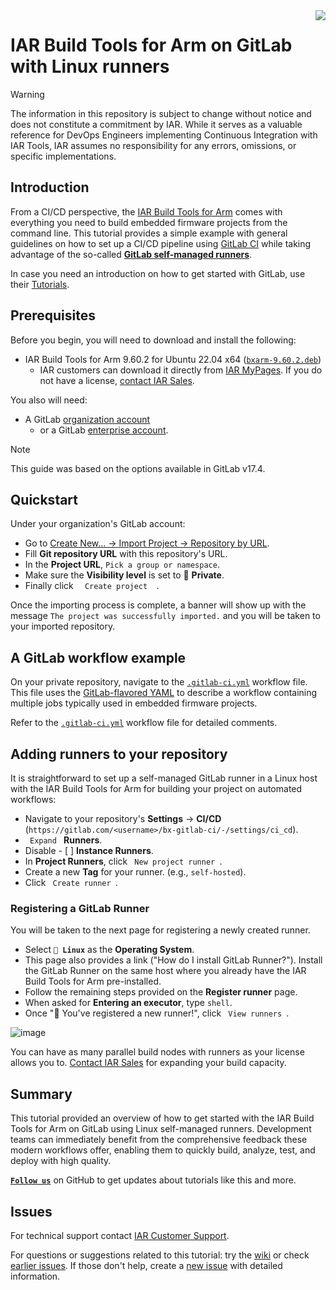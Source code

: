 <img align="right" src="https://avatars.githubusercontent.com/u/22105643?s=96&v=4" />


# IAR Build Tools for Arm on GitLab with Linux runners


>[!WARNING]
>The information in this repository is subject to change without notice and does not constitute a commitment by IAR. While it serves as a valuable reference for DevOps Engineers implementing Continuous Integration with IAR Tools, IAR assumes no responsibility for any errors, omissions, or specific implementations.


## Introduction
From a CI/CD perspective, the [IAR Build Tools for Arm](https://iar.com/bxarm) comes with everything you need to build embedded firmware projects from the command line. This tutorial provides a simple example with general guidelines on how to set up a CI/CD pipeline using [GitLab CI](https://gitlab.com) while taking advantage of the so-called __[GitLab self-managed runners][gl-smr-url]__.

In case you need an introduction on how to get started with GitLab, use their [Tutorials](https://docs.gitlab.com/?tab=Tutorials).


## Prerequisites
Before you begin, you will need to download and install the following:
- IAR Build Tools for Arm 9.60.2 for Ubuntu 22.04 x64 ([`bxarm-9.60.2.deb`](https://updates.iar.com/?product=BXARM&version=9.60))
   - IAR customers can download it directly from [IAR MyPages](https://iar.my.site.com/mypages). If you do not have a license, [contact IAR Sales](https://iar.com/about/contact).

You also will need:
- A GitLab [organization account][gl-join-url]
   - or a GitLab [enterprise account][gl-join-url].

>[!NOTE]
>This guide was based on the options available in GitLab v17.4.

## Quickstart
Under your organization's GitLab account:

- Go to [Create New... → Import Project → Repository by URL](https://gitlab.com/projects/new#import_project).
- Fill __Git repository URL__ with this repository's URL.
- In the __Project URL__, `Pick a group or namespace`.
- Make sure the __Visibility level__ is set to 🔘 **Private**.
- Finally click `   Create project   `.

Once the importing process is complete, a banner will show up with the message `The project was successfully imported.` and you will be taken to your imported repository.


## A GitLab workflow example
On your private repository, navigate to the [`.gitlab-ci.yml`](.gitlab-ci.yml) workflow file. This file uses the [GitLab-flavored YAML](https://docs.gitlab.com/ee/ci/quick_start/#create-a-gitlab-ciyml-file) to describe a workflow containing multiple jobs typically used in embedded firmware projects.

Refer to the [`.gitlab-ci.yml`](.gitlab-ci.yml) workflow file for detailed comments.

## Adding runners to your repository
It is straightforward to set up a self-managed GitLab runner in a Linux host with the IAR Build Tools for Arm for building your project on automated workflows:
- Navigate to your repository's __Settings__ → __CI/CD__ (`https://gitlab.com/<username>/bx-gitlab-ci/-/settings/ci_cd`).
- `  Expand  ` __Runners__.
- Disable - [  ] __Instance Runners__.
- In __Project Runners__, click `  New project runner  `.
- Create a new __Tag__ for your runner. (e.g., `self-hosted`).
- Click `  Create runner  `.

### Registering a GitLab Runner
You will be taken to the next page for registering a newly created runner.
- Select __`🔘 Linux`__ as the __Operating System__.
- This page also provides a link ("How do I install GitLab Runner?"). Install the GitLab Runner on the same host where you already have the IAR Build Tools for Arm pre-installed.
- Follow the remaining steps provided on the __Register runner__ page.
- When asked for __Entering an executor__, type `shell`.
- Once "🎉 You've registered a new runner!", click `  View runners  `.

![image](https://github.com/user-attachments/assets/43738619-9d55-4151-89b4-9cda3081a225)


You can have as many parallel build nodes with runners as your license allows you to. [Contact IAR Sales](https://iar.com/about/contact) for expanding your build capacity.


## Summary
This tutorial provided an overview of how to get started with the IAR Build Tools for Arm on GitLab using Linux self-managed runners. Development teams can immediately benefit from the comprehensive feedback these modern workflows offer, enabling them to quickly build, analyze, test, and deploy with high quality.

[__` Follow us `__](https://github.com/iarsystems) on GitHub to get updates about tutorials like this and more.


## Issues
For technical support contact [IAR Customer Support][url-iar-customer-support].

For questions or suggestions related to this tutorial: try the [wiki][url-repo-wiki] or check [earlier issues][url-repo-issue-old]. If those don't help, create a [new issue][url-repo-issue-new] with detailed information.


<!-- links -->
[url-iar-customer-support]: https://iar.my.site.com/mypages/s/contactsupport

[iar-bxarm-url]: https://www.iar.com/bxarm

[gh-iar-url]: https://github.com/IARSystems
    
[gl-doc-yaml-url]: https://docs.gitlab.com/ee/ci/yaml/gitlab_ci_yaml.html
[gl-smr-url]: https://docs.gitlab.com/runner
[gl-join-url]: https://gitlab.com/users/sign_in
[gl-pipeline-url]: https://docs.gitlab.com/ee/ci/pipelines

[url-repo]: https://github.com/IARSystems/bx-gitlab-ci
[url-repo-wiki]: https://github.com/IARSystems/bx-gitlab-ci/wiki
[url-repo-issue-new]: https://github.com/IARSystems/bx-gitlab-ci/issues/new
[url-repo-issue-old]: https://github.com/IARSystems/bx-gitlab-ci/issues?q=is%3Aissue+is%3Aopen%7Cclosed
